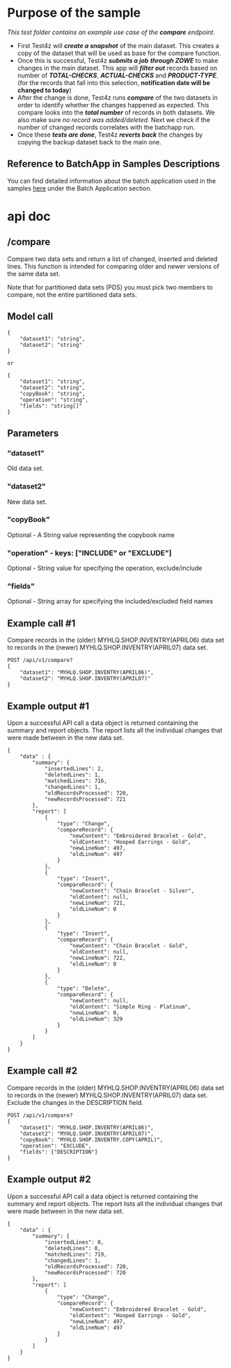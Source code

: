 # Purpose of the sample

*This test folder contains an example use case of the **compare** endpoint.*

* First Test4z will ***create a snapshot*** of the main dataset. This creates a copy of the dataset that will be used as base for the compare function. 
* Once this is successful, Test4z ***submits a job*** ***through ZOWE*** to make changes in the main 
  dataset. This app will ***filter out*** records based on number of ***TOTAL-CHECKS***, ***ACTUAL-CHECKS*** and ***PRODUCT-TYPE***. (for the records that fall into this selection, **notification date will be changed to today**)
* After the change is done, Test4z runs ***compare*** of the two datasets in order to identify whether the changes happened as expected. 
  This compare looks into the ***total number*** of records in both datasets.
  We also make sure *no record was added/deleted*. Next we check if the number of changed records correlates with the batchapp run.
* Once these ***tests are done***, Test4z ***reverts back*** the changes by copying the backup dataset back to the main one. 

## Reference to BatchApp in Samples Descriptions
You can find detailed information about the batch application used in the samples [here](/README.md#the-batch-application-used-in-the-samples) under the Batch Application section.

# api doc
## /compare
Compare two data sets and return a list of changed, inserted and deleted lines. This function is intended for comparing older and newer versions of the same data set. 

Note that for partitioned data sets (PDS) you must pick two members to compare, not the entire partitioned data sets.

## Model call
    {
        "dataset1": "string",
        "dataset2": "string"
    }
    
    or
    
    {
        "dataset1": "string",
        "dataset2": "string",
        "copyBook": "string",
        "operation": "string",
        "fields": "string[]"
    }

## Parameters
### "dataset1"
Old data set.

### "dataset2"
New data set.

### "copyBook"
Optional - A String value representing the copybook name

### "operation" - keys: ["INCLUDE" or "EXCLUDE"]
Optional - String value for specifying the operation, exclude/include

### "fields"
Optional - String array for specifying the included/excluded field names    


## Example call #1
Compare records in the (older) MYHLQ.SHOP.INVENTRY(APRIL06) data set to records in the (newer) MYHLQ.SHOP.INVENTRY(APRIL07) data set.

    POST /api/v1/compare?
    {
        "dataset1": "MYHLQ.SHOP.INVENTRY(APRIL06)",
        "dataset2": "MYHLQ.SHOP.INVENTRY(APRIL07)"
    }

## Example output #1
Upon a successful API call a data object is returned containing the summary and report objects. The report lists all the individual changes that were made between in the new data set.

    {
        "data" : {
            "summary": {
                "insertedLines": 2,
                "deletedLines": 1,
                "matchedLines": 716,
                "changedLines": 1,
                "oldRecordsProcessed": 720,
                "newRecordsProcessed": 721
            },
            "report": [
                {
                    "type": "Change",
                    "compareRecord": {
                        "newContent": "Embroidered Bracelet - Gold",
                        "oldContent": "Hooped Earrings - Gold",
                        "newLineNum": 497,
                        "oldLineNum": 497
                    }                    
                },
                {
                    "type": "Insert",
                    "compareRecord": {
                        "newContent": "Chain Bracelet - Silver",
                        "oldContent": null,
                        "newLineNum": 721,
                        "oldLineNum": 0
                    }                    
                },
                {
                    "type": "Insert",
                    "compareRecord": {
                        "newContent": "Chain Bracelet - Gold",
                        "oldContent": null,
                        "newLineNum": 722,
                        "oldLineNum": 0
                    }                    
                },
                {
                    "type": "Delete",
                    "compareRecord": {
                        "newContent": null,
                        "oldContent": "Simple Ring - Platinum",
                        "newLineNum": 0,
                        "oldLineNum": 329
                    }                    
                }
            ]
        }
    }
    
## Example call #2
Compare records in the (older) MYHLQ.SHOP.INVENTRY(APRIL06) data set to records 
in the (newer) MYHLQ.SHOP.INVENTRY(APRIL07) data set. Exclude the changes in the DESCRIPTION field.


    POST /api/v1/compare?
    {
        "dataset1": "MYHLQ.SHOP.INVENTRY(APRIL06)",
        "dataset2": "MYHLQ.SHOP.INVENTRY(APRIL07)",
        "copyBook": "MYHLQ.SHOP.INVENTRY.COPY(APRIL)",
        "operation": "EXCLUDE",
        "fields": ["DESCRIPTION"]
    }

## Example output #2
Upon a successful API call a data object is returned containing the summary and report objects. The report lists all the individual changes that were made between in the new data set.

    {
        "data" : {
            "summary": {
                "insertedLines": 0,
                "deletedLines": 0,
                "matchedLines": 719,
                "changedLines": 1,
                "oldRecordsProcessed": 720,
                "newRecordsProcessed": 720
            },
            "report": [
                {
                    "type": "Change",
                    "compareRecord": {
                        "newContent": "Embroidered Bracelet - Gold",
                        "oldContent": "Hooped Earrings - Gold",
                        "newLineNum": 497,
                        "oldLineNum": 497
                    }                    
                }
            ]
        }
    }

